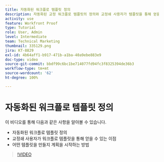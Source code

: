 ```yaml
---
title: 자동화된 워크플로 템플릿 정의
description: 자동화된 교정 워크플로 템플릿의 정의와 교정쇄 사용자가 템플릿을 통해 얻을 수 있는 이점을 알아봅니다. 어떤 템플릿을 만들지 계획을 시작합니다.
activity: use
feature: Workfront Proof
type: Tutorial
role: User, Admin
level: Intermediate
team: Technical Marketing
thumbnail: 335129.png
jira: KT-8829
exl-id: 4b64aff1-b917-471b-a1ba-40a9ebe883e9
doc-type: video
source-git-commit: bbdf99c6bc1be714077fd94fc3f8325394de36b3
workflow-type: tm+mt
source-wordcount: '62'
ht-degree: 100%

---
```


# 자동화된 워크플로 템플릿 정의

이 비디오를 통해 다음과 같은 사항을 알아볼 수 있습니다.

* 자동화된 워크플로 템플릿 정의
* 교정쇄 사용자가 워크플로 템플릿을 통해 얻을 수 있는 이점
* 어떤 템플릿을 만들지 계획을 시작하는 방법

>[!VIDEO](https://video.tv.adobe.com/v/335129/?quality=12&learn=on&enablevpops=1)

<!--
Learn More Icon
Automated workflow overview
Create and manage Automated Workflow templates
Configure a proof
-->
